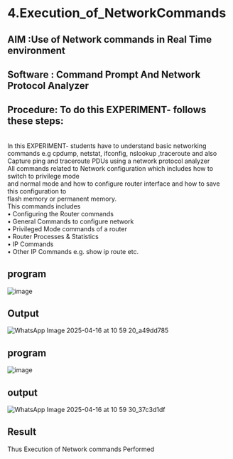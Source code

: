 # 4.Execution_of_NetworkCommands
## AIM :Use of Network commands in Real Time environment
## Software : Command Prompt And Network Protocol Analyzer
## Procedure: To do this EXPERIMENT- follows these steps:
<BR>
In this EXPERIMENT- students have to understand basic networking commands e.g cpdump, netstat, ifconfig, nslookup ,traceroute and also Capture ping and traceroute PDUs using a network protocol analyzer 
<BR>
All commands related to Network configuration which includes how to switch to privilege mode
<BR>
and normal mode and how to configure router interface and how to save this configuration to
<BR>
flash memory or permanent memory.
<BR>
This commands includes
<BR>
• Configuring the Router commands
<BR>
• General Commands to configure network
<BR>
• Privileged Mode commands of a router 
<BR>
• Router Processes & Statistics
<BR>
• IP Commands
<BR>
• Other IP Commands e.g. show ip route etc.
<BR>

## program

![image](https://github.com/user-attachments/assets/399e88e6-3485-42c6-a371-22703f140d3b)


## Output

![WhatsApp Image 2025-04-16 at 10 59 20_a49dd785](https://github.com/user-attachments/assets/7ff485f8-c02d-43cc-879b-fbac2b51265d)

## program

![image](https://github.com/user-attachments/assets/5e6fd43d-12ee-4a66-bddd-16e2ebc66492)

## output

![WhatsApp Image 2025-04-16 at 10 59 30_37c3d1df](https://github.com/user-attachments/assets/588a03b4-9526-4243-ba81-30216a0bbb5b)

## Result
Thus Execution of Network commands Performed 
